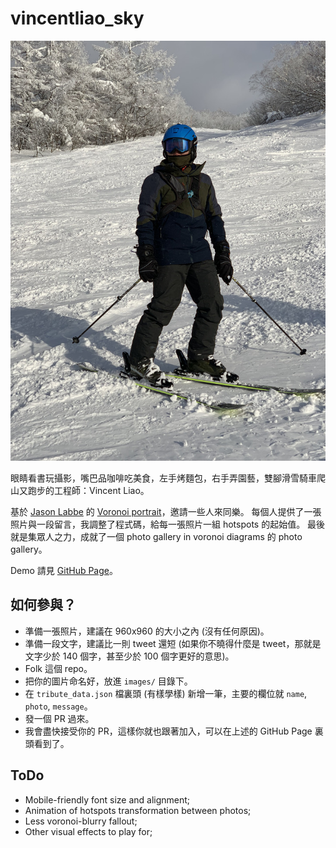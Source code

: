 # vincentliao_sky

![](images/vincent.jpg)

眼睛看書玩攝影，嘴巴品咖啡吃美食，左手烤麵包，右手弄園藝，雙腳滑雪騎車爬山又跑步的工程師：Vincent Liao。

基於 [Jason Labbe](https://openprocessing.org/user/60876) 的 [ Voronoi portrait](https://openprocessing.org/sketch/479353)，邀請一些人來同樂。
每個人提供了一張照片與一段留言，我調整了程式碼，給每一張照片一組 hotspots 的起始值。
最後就是集眾人之力，成就了一個 photo gallery in voronoi diagrams 的 photo gallery。

Demo 請見 [GitHub Page](https://drakeguan.github.io/vincentliao_sky/)。

## 如何參與？

- 準備一張照片，建議在 960x960 的大小之內 (沒有任何原因)。
- 準備一段文字，建議比一則 tweet 還短 (如果你不曉得什麼是 tweet，那就是文字少於 140 個字，甚至少於 100 個字更好的意思)。
- Folk 這個 repo。
- 把你的圖片命名好，放進 `images/` 目錄下。
- 在 `tribute_data.json` 檔裏頭 (有樣學樣) 新增一筆，主要的欄位就 `name`, `photo`, `message`。
- 發一個 PR 過來。
- 我會盡快接受你的 PR，這樣你就也跟著加入，可以在上述的 GitHub Page 裏頭看到了。

## ToDo

- Mobile-friendly font size and alignment;
- Animation of hotspots transformation between photos;
- Less voronoi-blurry fallout;
- Other visual effects to play for;
